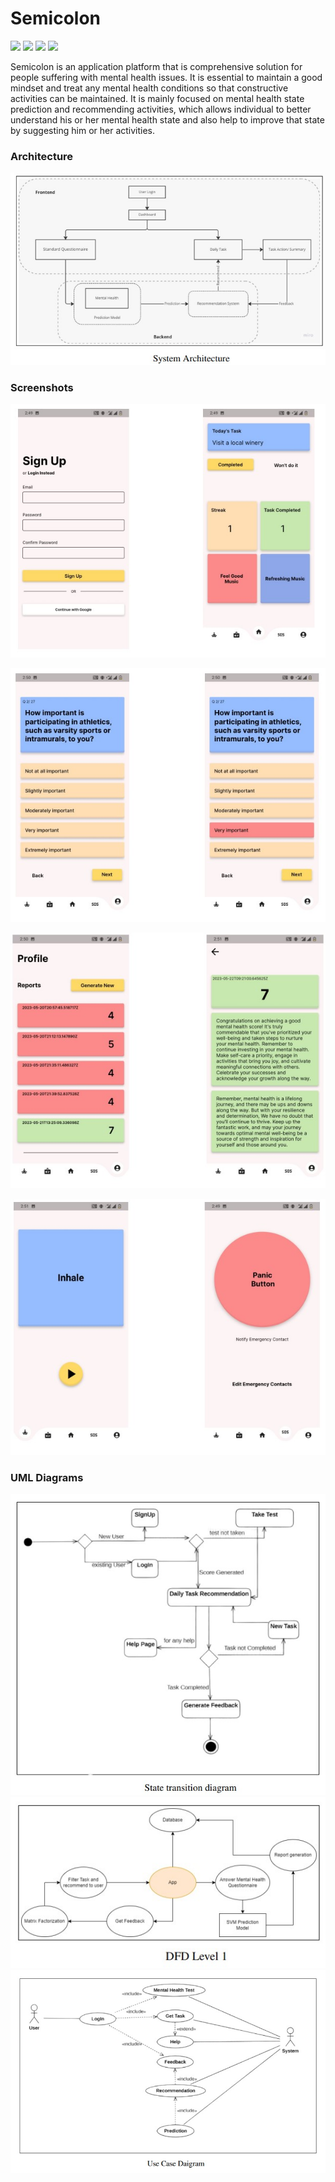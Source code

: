 # Semicolon

<img src='https://firebase.google.com/static/downloads/brand-guidelines/PNG/logo-built_white.png' style='width: 40px'/>
<img src='https://static.djangoproject.com/img/logos/django-logo-negative.png'style='width: 40px'/>
<img src='https://cdn.webo.digital/uploads/2022/05/What-Is-Twilio-scaled.jpg'style='width: 40px'/>
<img src='https://storage.googleapis.com/cms-storage-bucket/c823e53b3a1a7b0d36a9.png' style='width: 40px'/>

Semicolon is an application platform that is comprehensive solution for people suffering with mental health issues. It is essential to maintain a good mindset and treat any mental health conditions so that constructive activities can be maintained. It is mainly focused on mental health state prediction and recommending activities, which allows individual to better understand his or her mental health state and also help to improve that state by suggesting him or her activities.
### Architecture
![system architecture](https://raw.githubusercontent.com/teshank2137/semicolon.md/master/assets/system.jpg)

###  Screenshots
![enter image description here](https://raw.githubusercontent.com/teshank2137/semicolon.md/master/assets/ss1.jpg)

![enter image description here](https://raw.githubusercontent.com/teshank2137/semicolon.md/master/assets/ss2.jpg)

![enter image description here](https://raw.githubusercontent.com/teshank2137/semicolon.md/master/assets/ss3.jpg)

![enter image description here](https://raw.githubusercontent.com/teshank2137/semicolon.md/master/assets/ss4.jpg)

### UML Diagrams
![enter image description here](https://raw.githubusercontent.com/teshank2137/semicolon.md/master/assets/state.jpg)
![enter image description here](https://raw.githubusercontent.com/teshank2137/semicolon.md/master/assets/dfd.jpg)
![enter image description here](https://raw.githubusercontent.com/teshank2137/semicolon.md/master/assets/usecase.jpg)
